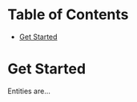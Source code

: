 Table of Contents
=================

<!-- TOC START min:1 max:3 link:true asterisk:false update:true -->
- [Get Started](#get-started)
<!-- TOC END -->

# Get Started

Entities are...
